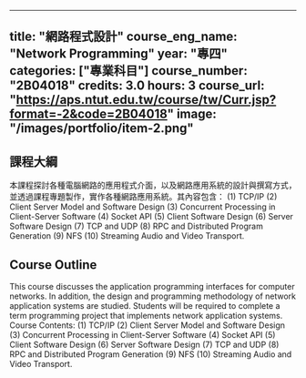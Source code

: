 
---
title: "網路程式設計"
course_eng_name: "Network Programming"
year: "專四"
categories: ["專業科目"]
course_number: "2B04018"
credits: 3.0
hours: 3
course_url: "https://aps.ntut.edu.tw/course/tw/Curr.jsp?format=-2&code=2B04018"
image: "/images/portfolio/item-2.png"
---

## 課程大綱

本課程探討各種電腦網路的應用程式介面，以及網路應用系統的設計與撰寫方式，並透過課程專題製作，實作各種網路應用系統。其內容包含：
(1) TCP/IP
(2) Client Server Model and Software Design 
(3) Concurrent Processing in Client-Server Software
(4) Socket API
(5) Client Software Design
(6) Server Software Design
(7) TCP and UDP
(8) RPC and Distributed Program Generation
(9) NFS
(10) Streaming Audio and Video Transport.

## Course Outline

This course discusses the application programming interfaces for computer networks. In addition, the design and programming methodology of network application systems are studied. Students will be required to complete a term programming project that implements network application systems. Course Contents:
(1) TCP/IP
(2) Client Server Model and Software Design 
(3) Concurrent Processing in Client-Server Software
(4) Socket API
(5) Client Software Design
(6) Server Software Design
(7) TCP and UDP
(8) RPC and Distributed Program Generation
(9) NFS
(10) Streaming Audio and Video Transport.
